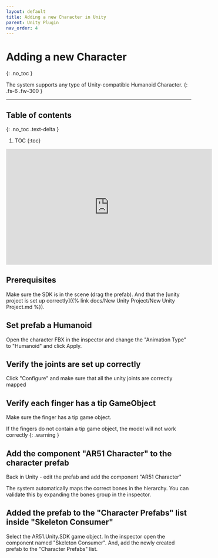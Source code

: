 ```yaml
---
layout: default
title: Adding a new Character in Unity
parent: Unity Plugin
nav_order: 4
---
```


# Adding a new Character 
{: .no_toc }

The system supports any type of Unity-compatible Humanoid Character.
{: .fs-6 .fw-300 }


---
## Table of contents
{: .no_toc .text-delta }

1. TOC
{:toc}

<iframe width="560" height="315" src="https://www.youtube.com/embed/WfF9q_2Mztc" frameborder="0" allowfullscreen></iframe>

## Prerequisites
Make sure the SDK is in the scene (drag the prefab).
And that the [unity project is set up correctly]({% link docs/New Unity Project/New Unity Project.md %}).


## Set prefab a Humanoid
Open the character FBX in the inspector and change the "Animation Type" to "Humanoid" and click Apply.

## Verify the joints are set up correctly

Click "Configure" and make sure that all the unity joints are correctly mapped

## Verify each finger has a tip GameObject

Make sure the finger has a tip game object.

If the fingers do not contain a tip game object, the model will not work correctly
{: .warning }

## Add the component "AR51 Character" to the character prefab
Back in Unity - edit the prefab and add the component "AR51 Character"

The system automatically maps the correct bones in the hierarchy. You can validate this by expanding the bones group in the inspector.

## Added the prefab to the "Character Prefabs" list inside "Skeleton Consumer"
Select the AR51.Unity.SDK game object. 
In the inspector open the component named "Skeleton Consumer". And, add the newly created prefab to the "Character Prefabs" list. 

